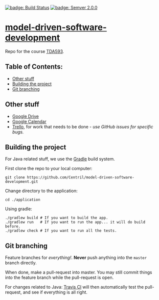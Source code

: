 [![badge: Build Status]][badge url: Build Status] [![badge: Semver 2.0.0]][badge url: Semver 2.0.0]

# [model-driven-software-development]

Repo for the course [TDA593].

## Table of Contents:
<!-- MarkdownTOC -->

- [Other stuff](#other-stuff)
- [Building the project](#building-the-project)
- [Git branching](#git-branching)

<!-- /MarkdownTOC -->

## Other stuff
 + [Google Drive]
 + [Google Calendar]
 + [Trello], for work that needs to be done - *use GitHub issues for specific bugs.*

## Building the project

For Java related stuff, we use the [Gradle] build system.

First clone the repo to your local computer:
```shell
git clone https://github.com/Centril/model-driven-software-development.git
```

Change directory to the application:
```shell
cd ./application
```

Using gradle:

```shell
./gradlew build # If you want to build the app.
./gradlew run   # If you want to run the app... it will do build before.
./gradlew check # If you want to run all the tests.
```

## Git branching

Feature branches for *everything!*.
**Never** push anything into the `master` branch directly.

When done, make a pull-request into master. You may still commit things into the feature branch while the pull-request is open.

For changes related to Java: [Travis CI] will then automatically test the pull-request, and see if everything is all right.

<!-- references -->

[badge: Build Status]: https://magnum.travis-ci.com/Centril/model-driven-software-development.svg?token=tJzANbfoJzwBBDyvGhPs&branch=master&style=flat
[badge url: Build Status]: https://travis-ci.org/Centril/gradle-plugin-robospock
[badge: Semver 2.0.0]: http://img.shields.io/badge/semver-2.0.0-blue.svg
[badge url: Semver 2.0.0]: http://semver.org/spec/v2.0.0.html

[model-driven-software-development]: https://github.com/Centril/model-driven-software-development
[TDA593]: http://www.cse.chalmers.se/edu/year/2014/course/TDA593/Year2014/project.html
[Google Drive]: https://drive.google.com/drive/#folders/0B8MTUxP-GIBpX2I4dU0xamhRV0U
[Trello]: https://trello.com/b/GDS7Fm6i/model-driven-software-development
[Google Calendar]: https://www.google.com/calendar/render

[Travis CI]: https://magnum.travis-ci.com/Centril/model-driven-software-development

[Gradle]: http://gradle.org/

<!-- references -->
